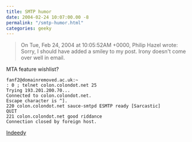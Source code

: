 ```yaml
---
title: SMTP humor
date: 2004-02-24 10:07:00.00 -8
permalink: "/smtp-humor.html"
categories: geeky
---
```

> On Tue, Feb 24, 2004 at 10:05:52AM +0000, Philip Hazel wrote: Sorry, I should have added a smiley to my post. Irony doesn't come over well in email.

MTA feature wishlist?

```
fanf2@domainremoved.ac.uk:~
: 0 ; telnet colon.colondot.net 25
Trying 193.201.200.70...
Connected to colon.colondot.net.
Escape character is ^].
220 colon.colondot.net sauce-smtpd ESMTP ready [Sarcastic]
QUIT
221 colon.colondot.net good riddance
Connection closed by foreign host.
```

[Indeedy](http://www.exim.org/pipermail/exim-users/Week-of-Mon-20040223/067178.html)
